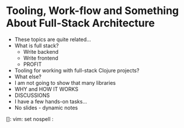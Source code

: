 # Tooling, Work-flow and Something About Full-Stack Architecture

- These topics are quite related...
- What is full stack?
    - Write backend
    - Write frontend
    - PROFIT
- Tooling for working with full-stack Clojure projects?
- What else?
- I am not going to show that many libraries
- WHY and HOW IT WORKS
- DISCUSSIONS
- I have a few hands-on tasks...
- No slides - dynamic notes

[]: vim: set nospell :
